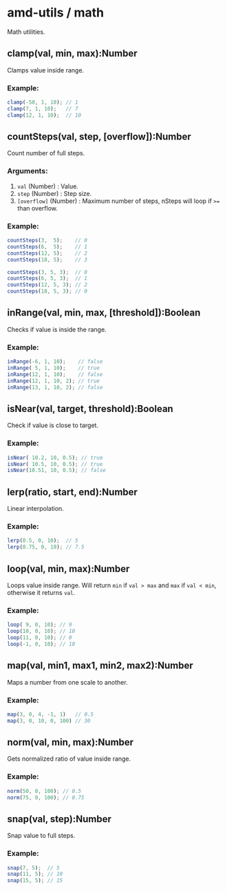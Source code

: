 # amd-utils / math #

Math utilities.



## clamp(val, min, max):Number

Clamps value inside range.

### Example:

```js
clamp(-50, 1, 10); // 1
clamp(7, 1, 10);   // 7
clamp(12, 1, 10);  // 10
```



## countSteps(val, step, [overflow]):Number

Count number of full steps.

### Arguments:

 1. `val` (Number)        : Value.
 2. `step` (Number)       : Step size.
 3. `[overflow]` (Number) : Maximum number of steps, nSteps will loop if
`>=` than overflow.


### Example:

```js
countSteps(3,  5);    // 0
countSteps(6,  5);    // 1
countSteps(12, 5);    // 2
countSteps(18, 5);    // 3

countSteps(3, 5, 3);  // 0
countSteps(6, 5, 3);  // 1
countSteps(12, 5, 3); // 2
countSteps(18, 5, 3); // 0
```



## inRange(val, min, max, [threshold]):Boolean

Checks if value is inside the range.

### Example:

```js
inRange(-6, 1, 10);    // false
inRange( 5, 1, 10);    // true
inRange(12, 1, 10);    // false
inRange(12, 1, 10, 2); // true
inRange(13, 1, 10, 2); // false
```



## isNear(val, target, threshold):Boolean

Check if value is close to target.

### Example:

```js
isNear( 10.2, 10, 0.5); // true
isNear( 10.5, 10, 0.5); // true
isNear(10.51, 10, 0.5); // false
```



## lerp(ratio, start, end):Number

Linear interpolation.

### Example:

```js
lerp(0.5, 0, 10);  // 5
lerp(0.75, 0, 10); // 7.5
```



## loop(val, min, max):Number

Loops value inside range. Will return `min` if `val > max` and `max` if `val
< min`, otherwise it returns `val`.

### Example:

```js
loop( 9, 0, 10); // 9
loop(10, 0, 10); // 10
loop(11, 0, 10); // 0
loop(-1, 0, 10); // 10
```



## map(val, min1, max1, min2, max2):Number

Maps a number from one scale to another.

### Example:

```js
map(3, 0, 4, -1, 1)   // 0.5
map(3, 0, 10, 0, 100) // 30
```



## norm(val, min, max):Number

Gets normalized ratio of value inside range.

### Example:

```js
norm(50, 0, 100); // 0.5
norm(75, 0, 100); // 0.75
```



## snap(val, step):Number

Snap value to full steps.

### Example:

```js
snap(7, 5);  // 5
snap(11, 5); // 10
snap(15, 5); // 15
```


